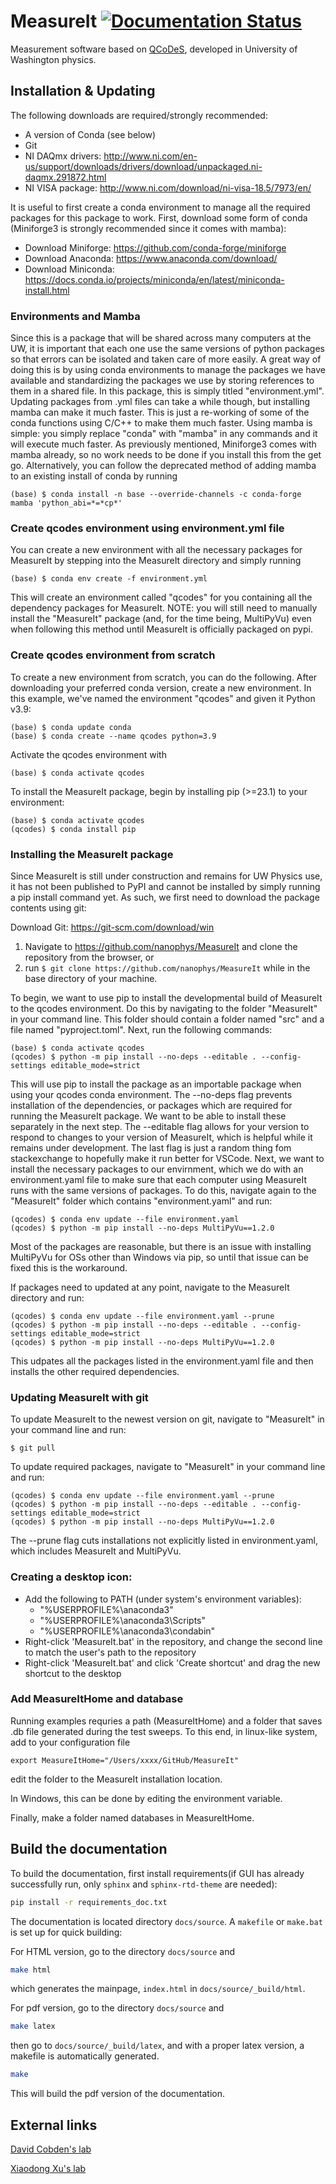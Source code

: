 # MeasureIt [![Documentation Status](https://readthedocs.org/projects/measureituw/badge/?version=latest)](https://measureituw.readthedocs.io/en/latest/?badge=latest)

Measurement software based on [QCoDeS](https://qcodes.github.io/), developed in University of Washington physics.

## Installation & Updating

The following downloads are required/strongly recommended:
- A version of Conda (see below)
- Git 
- NI DAQmx drivers: http://www.ni.com/en-us/support/downloads/drivers/download/unpackaged.ni-daqmx.291872.html
- NI VISA package: http://www.ni.com/download/ni-visa-18.5/7973/en/

It is useful to first create a conda environment to manage all the required 
packages for this package to work. First, download some form of conda 
(Miniforge3 is strongly recommended since it comes with mamba):

* Download Miniforge: https://github.com/conda-forge/miniforge
* Download Anaconda: https://www.anaconda.com/download/
* Download Miniconda: https://docs.conda.io/projects/miniconda/en/latest/miniconda-install.html

### Environments and Mamba

Since this is a package that will be shared across many computers at the UW, it 
is important that each one use the same versions of python packages so that 
errors can be isolated and taken care of more easily. A great way of doing this 
is by using conda environments to manage the packages we have available and 
standardizing the packages we use by storing references to them in a shared 
file. In this package, this is simply titled "environment.yml". Updating 
packages from .yml files can take a while though, but installing mamba can make 
it much faster. This is just a re-working of some of the conda functions using 
C/C++ to make them much faster. Using mamba is simple: you simply replace 
"conda" with "mamba" in any commands and it will execute much faster. As 
previously mentioned, Miniforge3 comes with mamba already, so no work needs to 
be done if you install this from the get go. Alternatively, you can follow the 
deprecated method of adding mamba to an existing install of conda by running

```
(base) $ conda install -n base --override-channels -c conda-forge mamba 'python_abi=*=*cp*'
```

### Create qcodes environment using environment.yml file

You can create a new environment with all the necessary packages for MeasureIt 
by stepping into the MeasureIt directory and simply running

```
(base) $ conda env create -f environment.yml
```

This will create an environment called "qcodes" for you containing all the 
dependency packages for MeasureIt. NOTE: you will still need to manually
install the "MeasureIt" package (and, for the time being, MultiPyVu) even when
following this method until MeasureIt is officially packaged on pypi.

### Create qcodes environment from scratch

To create a new environment from scratch, you can do the following. After 
downloading your preferred conda version, create a new environment. In this 
example, we've named the environment "qcodes" and given it Python v3.9:

```
(base) $ conda update conda
(base) $ conda create --name qcodes python=3.9
```

Activate the qcodes environment with

```
(base) $ conda activate qcodes
```

To install the MeasureIt package, begin by installing pip (>=23.1) to your 
environment:

```
(base) $ conda activate qcodes
(qcodes) $ conda install pip
```

### Installing the MeasureIt package

Since MeasureIt is still under construction and remains for UW Physics use, it
has not been published to PyPI and cannot be installed by simply running a pip 
install command yet. As such, we first need to download the package contents
using git:

Download Git: https://git-scm.com/download/win

1) Navigate to https://github.com/nanophys/MeasureIt and clone the repository from the browser, or
2) run `$ git clone https://github.com/nanophys/MeasureIt` while in the base directory of your machine.

To begin, we want to use pip to install the developmental build of MeasureIt to
the qcodes environment. Do this by navigating to the folder "MeasureIt" in your
command line. This folder should contain a folder named "src" and a file named 
"pyproject.toml". Next, run the following commands:

```
(base) $ conda activate qcodes
(qcodes) $ python -m pip install --no-deps --editable . --config-settings editable_mode=strict
```

This will use pip to install the package as an importable package when using 
your qcodes conda environment. The --no-deps flag prevents installation of the 
dependencies, or packages which are required for running the MeasureIt package. 
We want to be able to install these separately in the next step. The --editable 
flag allows for your version to respond to changes to your version of MeasureIt, 
which is helpful while it remains under development. The last flag is just a 
random thing fom stackexchange to hopefully make it run better for VSCode. 
Next, we want to install the necessary packages to our envirnment, which we do
with an environment.yaml file to make sure that each computer using MeasureIt 
runs with the same versions of packages. To do this, navigate again to the 
"MeasureIt" folder which contains "environment.yaml" and run:

```
(qcodes) $ conda env update --file environment.yaml
(qcodes) $ python -m pip install --no-deps MultiPyVu==1.2.0
```

Most of the packages are reasonable, but there is an issue with installing 
MultiPyVu for OSs other than Windows via pip, so until that issue can be fixed 
this is the workaround.

If packages need to updated at any point, navigate to the MeasureIt directory
and run:

```
(qcodes) $ conda env update --file environment.yaml --prune
(qcodes) $ python -m pip install --no-deps --editable . --config-settings editable_mode=strict
(qcodes) $ python -m pip install --no-deps MultiPyVu==1.2.0
```

This udpates all the packages listed in the environment.yaml file and then 
installs the other required dependencies.

### Updating MeasureIt with git

To update MeasureIt to the newest version on git, navigate to "MeasureIt" in 
your command line and run:

```
$ git pull
```

To update required packages, navigate to "MeasureIt" in your command line and 
run:

```
(qcodes) $ conda env update --file environment.yaml --prune
(qcodes) $ python -m pip install --no-deps --editable . --config-settings editable_mode=strict
(qcodes) $ python -m pip install --no-deps MultiPyVu==1.2.0
```

The --prune flag cuts installations not explicitly listed in environment.yaml, 
which includes MeasureIt and MultiPyVu.

### Creating a desktop icon:

- Add the following to PATH (under system's environment variables):
    - "%USERPROFILE%\anaconda3"
    - "%USERPROFILE%\anaconda3\Scripts"
    - "%USERPROFILE%\anaconda3\condabin"
- Right-click 'MeasureIt.bat' in the repository, and change the second line 
to match the user's path to the repository
- Right-click 'MeasureIt.bat' and click 'Create shortcut' and drag the new 
shortcut to the desktop

### Add MeasureItHome and database
Running examples requries a path (MeasureItHome) and a folder that saves .db file generated during the test sweeps.
To this end, in linux-like system, add to your configuration file
```
export MeasureItHome="/Users/xxxx/GitHub/MeasureIt"
```
edit the folder to the MeasureIt installation location.

In Windows, this can be done by editing the environment variable. 

Finally, make a folder named databases in MeasureItHome. 

## Build the documentation

To build the documentation, first install requirements(if GUI has already successfully run, only `sphinx` and `sphinx-rtd-theme` are needed):

```bash
pip install -r requirements_doc.txt
```

The documentation is located directory `docs/source`. A `makefile` or `make.bat` is set up for quick building:

For HTML version, go to the directory `docs/source` and

```bash
make html
```

which generates the mainpage, `index.html` in `docs/source/_build/html`.

For pdf version, go to the directory `docs/source` and

```bash
make latex
```

then go to `docs/source/_build/latex`, and with a proper latex version, a makefile is automatically generated. 

```bash
make
```

This will build the pdf version of the documentation.

## External links

[David Cobden's lab](https://sites.google.com/uw.edu/nanodevice-physics)

[Xiaodong Xu's lab](https://sites.google.com/uw.edu/xulab)

